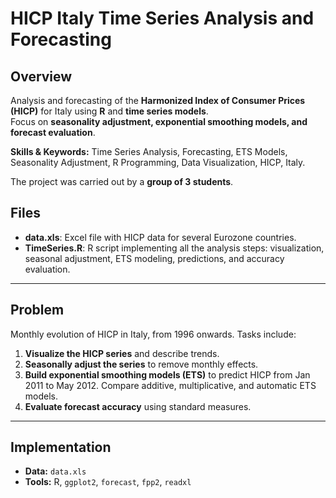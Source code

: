# HICP Italy Time Series Analysis and Forecasting

## Overview
Analysis and forecasting of the **Harmonized Index of Consumer Prices (HICP)** for Italy using **R** and **time series models**.  
Focus on **seasonality adjustment, exponential smoothing models, and forecast evaluation**.  

**Skills & Keywords:** Time Series Analysis, Forecasting, ETS Models, Seasonality Adjustment, R Programming, Data Visualization, HICP, Italy.

The project was carried out by a **group of 3 students**.

## Files
- **data.xls**: Excel file with HICP data for several Eurozone countries.  
- **TimeSeries.R**: R script implementing all the analysis steps: visualization, seasonal adjustment, ETS modeling, predictions, and accuracy evaluation.

---

## Problem
Monthly evolution of HICP in Italy, from 1996 onwards. Tasks include:  

1. **Visualize the HICP series** and describe trends.  
2. **Seasonally adjust the series** to remove monthly effects.  
3. **Build exponential smoothing models (ETS)** to predict HICP from Jan 2011 to May 2012. Compare additive, multiplicative, and automatic ETS models.  
4. **Evaluate forecast accuracy** using standard measures.

---

## Implementation

- **Data:** `data.xls`  
- **Tools:** R, `ggplot2`, `forecast`, `fpp2`, `readxl`  

  
